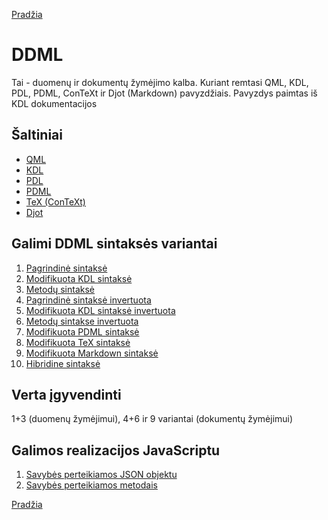 [Pradžia](/index.md)<!-- markdownlint-disable-line MD041 -->

# DDML

Tai - duomenų ir dokumentų žymėjimo kalba. Kuriant remtasi QML, KDL, PDL, PDML, ConTeXt ir Djot (Markdown) pavyzdžiais. Pavyzdys paimtas iš KDL dokumentacijos

## Šaltiniai

* [QML](qml.md)
* [KDL](kdl.md)
* [PDL](pml.md)
* [PDML](pdml.md)
* [TeX (ConTeXt)](tex.md)
* [Djot](djot.md)

## Galimi DDML sintaksės variantai

1. [Pagrindinė sintaksė](var01.md)
2. [Modifikuota KDL sintaksė](var02.md)
3. [Metodų sintaksė](var03.md)
4. [Pagrindinė sintaksė invertuota](var04.md)
5. [Modifikuota KDL sintaksė invertuota](var05.md)
6. [Metodų sintakse invertuota](var06.md)
7. [Modifikuota PDML sintaksė](var07.md)
8. [Modifikuota TeX sintaksė](var08.md)
9. [Modifikuota Markdown sintaksė](var09.md)
10. [Hibridine sintaksė](var10.md)

## Verta įgyvendinti

1+3 (duomenų žymėjimui), 4+6 ir 9 variantai (dokumentų  žymėjimui)

## Galimos realizacijos JavaScriptu

1. [Savybės perteikiamos JSON objektu](js01.md)
2. [Savybės perteikiamos metodais](js02.md)

[Pradžia](/index.md)
